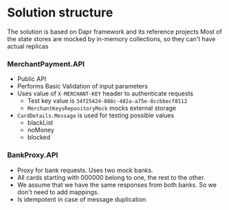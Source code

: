 # Solution structure
The solution is based on Dapr framework and its reference projects
Most of the state stores are mocked by in-memory collections, so they can't have actual replicas

### MerchantPayment.API

- Public API
- Performs Basic Validation of input parameters
- Uses value of `X-MERCHANT-KEY` header to authenticate requests
	- Test key value is `34f25424-088c-482a-a75e-8ccbbecf8112`
	- `MerchantKeysRepositoryMock` mocks external storage 
- `CardDetails.Message` is used for testing possible values
	- blackList
	- noMoney
	- blocked

### BankProxy.API

- Proxy for bank requests. Uses two mock banks. 
- All cards starting with 000000 belong to one, the rest to the other.
- We assume that we have the same responses from both banks. So we don't need to add mappings.
- Is idempotent in case of message duplication